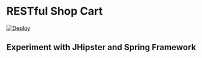 # RESTful Shop Cart

[![Deploy](https://www.herokucdn.com/deploy/button.png)](https://heroku.com/deploy)

## Experiment with JHipster and Spring Framework
